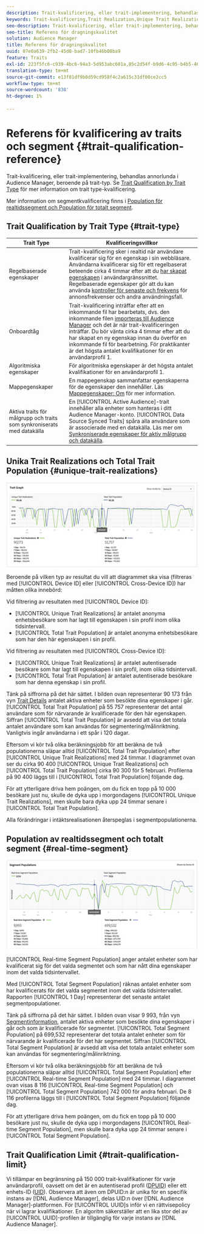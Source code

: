 ```yaml
---
description: Trait-kvalificering, eller trait-implementering, behandlas annorlunda i Audience Manager, beroende på trait-typ. Se tabellen nedan för detaljerad information om kvalificering av trait.
keywords: Trait-kvalificering,Trait Realization,Unique Trait Realizations,UTR,Total Trait Population,TTP
seo-description: Trait-kvalificering, eller trait-implementering, behandlas annorlunda i Audience Manager, beroende på trait-typ. Se tabellen nedan för detaljerad information om kvalificering av trait.
seo-title: Referens för dragningskvalitet
solution: Audience Manager
title: Referens för dragningskvalitet
uuid: 07e0a639-2fb2-45d8-bad7-10fb46b08ba9
feature: Traits
exl-id: 223f5fc6-c939-4bc6-94a3-5d953abc601a,85c2d54f-b9d6-4c95-b4b5-466119effc2a,85c2d54f-b9d6-4c95-b4b5-466119effc2a,223f5fc6-c939-4bc6-94a3-5d953abc601a
translation-type: tm+mt
source-git-commit: e13f81df9b0d59cd958f4c2a615c31df00ce2cc5
workflow-type: tm+mt
source-wordcount: '838'
ht-degree: 1%

---
```


# Referens för kvalificering av traits och segment {#trait-qualification-reference}

Trait-kvalificering, eller trait-implementering, behandlas annorlunda i Audience Manager, beroende på trait-typ. Se [Trait Qualification by Trait Type](#trait-type) för mer information om trait type-kvalificering.

Mer information om segmentkvalificering finns i [Population för realtidssegment och Population för totalt segment](#real-time-segment).



## Trait Qualification by Trait Type {#trait-type}

| Trait Type | Kvalificeringsvillkor |
|---|---|
| Regelbaserade egenskaper | Trait-kvalificering sker i realtid när användare kvalificerar sig för en egenskap i sin webbläsare. Användarna kvalificerar sig för ett regelbaserat beteende cirka 4 timmar efter att du [har skapat egenskapen](create-onboarded-rule-based-traits.md#create-rules-based-or-onboarded-traits) i användargränssnittet. Regelbaserade egenskaper gör att du kan använda [kontroller för senaste och frekvens](../segments/recency-and-frequency.md) för annonsfrekvenser och andra användningsfall. |
| Onboardtåg | Trait-kvalificering inträffar efter att en inkommande fil har bearbetats, dvs. den inkommande filen [importeras till Audience Manager](../../faq/faq-inbound-data-ingestion.md) och det är när trait-kvalificeringen inträffar. Du bör vänta cirka 4 timmar efter att du har skapat en ny egenskap innan du överför en inkommande fil för bearbetning. För praktikanter är det högsta antalet kvalifikationer för en användarprofil 1. |
| Algoritmiska egenskaper | För algoritmiska egenskaper är det högsta antalet kvalifikationer för en användarprofil 1. |
| Mappegenskaper | En mappegenskap sammanfattar egenskaperna för de egenskaper den innehåller. Läs [Mappegenskaper: Om](about-folder-traits.md) för mer information. |
| Aktiva traits för målgrupp och traits som synkroniserats med datakälla | En [!UICONTROL Active Audience]-trait innehåller alla enheter som hanteras i ditt Audience Manager-konto. [!UICONTROL Data Source Synced Traits] spåra alla användare som är associerade med en datakälla. Läs mer om [Synkroniserade egenskaper för aktiv målgrupp och datakälla](client-activity-synced-audience-traits.md). |

## Unika Trait Realizations och Total Trait Population {#unique-trait-realizations}

![unique-trait-realization](assets/trait-graph.png)

Beroende på vilken typ av resultat du vill att diagrammet ska visa (filtreras med [!UICONTROL Device ID] eller [!UICONTROL Cross-Device ID]) har måtten olika innebörd:

Vid filtrering av resultaten med [!UICONTROL Device ID]:

* [!UICONTROL Unique Trait Realizations] är antalet anonyma enhetsbesökare som har lagt till egenskapen i sin profil inom olika tidsintervall.
* [!UICONTROL Total Trait Population] är antalet anonyma enhetsbesökare som har den här egenskapen i sin profil.

Vid filtrering av resultaten med [!UICONTROL Cross-Device ID]:

* [!UICONTROL Unique Trait Realizations] är antalet autentiserade besökare som har lagt till egenskapen i sin profil, inom olika tidsintervall.
* [!UICONTROL Total Trait Population] är antalet autentiserade besökare som har denna egenskap i sin profil.

Tänk på siffrorna på det här sättet. I bilden ovan representerar 90 173 från vyn [Trait Details](../../features/traits/trait-details-page.md) antalet aktiva enheter som besökte dina egenskaper i går. [!UICONTROL Total Trait Population] på 55 757 representerar det antal användare som för närvarande är kvalificerade för den här egenskapen. Siffran [!UICONTROL Total Trait Population] är avsedd att visa det totala antalet användare som kan användas för segmentering/målinriktning. Vanligtvis ingår användarna i ett spår i 120 dagar.

Eftersom vi kör två olika beräkningsjobb för att beräkna de två populationerna släpar alltid [!UICONTROL Total Trait Population] efter [!UICONTROL Unique Trait Realizations] med 24 timmar. I diagrammet ovan ser du cirka 90 400 [!UICONTROL Unique Trait Realizations] och [!UICONTROL Total Trait Population] cirka 90 300 för 5 februari. Profilerna på 90 400 läggs till i [!UICONTROL Total Trait Population] följande dag.

För att ytterligare driva hem poängen, om du fick en topp på 10 000 besökare just nu, skulle de dyka upp i morgondagens [!UICONTROL Unique Trait Realizations], men skulle bara dyka upp 24 timmar senare i [!UICONTROL Total Trait Population].

Alla förändringar i intäktsrealisationen återspeglas i segmentpopulationerna.

## Population av realtidssegment och totalt segment {#real-time-segment}

![unique-trait-realization](assets/segment-graph.png)

[!UICONTROL Real-time Segment Population] anger antalet enheter som har kvalificerat sig för det valda segmentet och som har nått dina egenskaper inom det valda tidsintervallet.

Med [!UICONTROL Total Segment Population] räknas antalet enheter som har kvalificerats för det valda segmentet inom det valda tidsintervallet. Rapporten [!UICONTROL 1 Day] representerar det senaste antalet segmentpopulationer.

Tänk på siffrorna på det här sättet. I bilden ovan visar 9 993, från vyn [Segmentinformation](../../features/segments/segment-summary-view.md), antalet aktiva enheter som besökte dina egenskaper i går och som är kvalificerade för segmentet. [!UICONTROL Total Segment Population] på 699,532 representerar det totala antalet enheter som för närvarande är kvalificerade för det här segmentet. Siffran [!UICONTROL Total Segment Population] är avsedd att visa det totala antalet enheter som kan användas för segmentering/målinriktning.

Eftersom vi kör två olika beräkningsjobb för att beräkna de två populationerna släpar alltid [!UICONTROL Total Segment Population] efter [!UICONTROL Real-time Segment Population] med 24 timmar. I diagrammet ovan visas 8 116 [!UICONTROL Real-time Segment Population] och [!UICONTROL Total Segment Population] 742 000 för andra februari. De 8 116 profilerna läggs till i [!UICONTROL Total Segment Population] följande dag.

För att ytterligare driva hem poängen, om du fick en topp på 10 000 besökare just nu, skulle de dyka upp i morgondagens [!UICONTROL Real-time Segment Population], men skulle bara dyka upp 24 timmar senare i [!UICONTROL Total Segment Population].

## Trait Qualification Limit {#trait-qualification-limit}

Vi tillämpar en begränsning på 150 000 trait-kvalifikationer för varje användarprofil, oavsett om det är en autentiserad profil ([DPUID](../../reference/ids-in-aam.md)) eller ett enhets-ID ([UID](../../reference/ids-in-aam.md)). Observera att även om DPUID:n är unika för en specifik instans av [!DNL Audience Manager], delas UID:n över [!DNL Audience Manager]-plattformen. För [!UICONTROL UUID]s inför vi en rättvisepolicy när vi lagrar kvalifikationer. En algoritm säkerställer att en lika stor del av [!UICONTROL UUID]-profilen är tillgänglig för varje instans av [!DNL Audience Manager].
